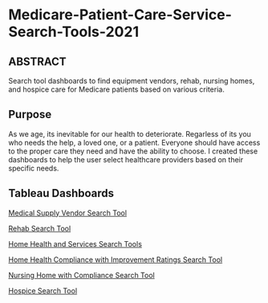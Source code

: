 # Medicare-Patient-Care-Service-Search-Tools-2021

## ABSTRACT

Search tool dashboards to find equipment vendors, rehab, nursing homes, and hospice care for Medicare patients based on various criteria.

## Purpose

As we age, its inevitable for our health to deteriorate. Regarless of its you who needs the help, a loved one, or a patient. Everyone should have access to the proper care they need and have the ability to choose. I created these dashboards to help the user select healthcare providers based on their specific needs. 

## Tableau Dashboards

<a href="https://public.tableau.com/app/profile/kishan.patel2847/viz/MedicarePatientCareServiceSearchToolsVendors/VendorsDash">Medical Supply Vendor Search Tool</a>
 
 <a href="https://public.tableau.com/app/profile/kishan.patel2847/viz/MedicarePatientCareServiceSearchToolsRehab/RehabDash">Rehab Search Tool</a>
 
 <a href="https://public.tableau.com/app/profile/kishan.patel2847/viz/MedicarePatientCareServiceSearchToolsHomeHealthSearchandServices/HHDash">Home Health and Services Search Tools</a>
 
 <a href="https://public.tableau.com/app/profile/kishan.patel2847/viz/MedicarePatientCareServiceSearchToolsHomeHealthComplianceandImprovementRatings/HHCompRatingsDash">Home Health Compliance with Improvement Ratings Search Tool</a>
 
 <a href="https://public.tableau.com/app/profile/kishan.patel2847/viz/MedicarePatientCareServiceSearchToolsNursingHomeSearchandCompliance/NHDash">Nursing Home with Compliance Search Tool</a>
 
 <a href="https://public.tableau.com/app/profile/kishan.patel2847/viz/MedicarePatientCareServiceSearchToolsHospiceSearch/HospiceDash">Hospice Search Tool</a>
 
